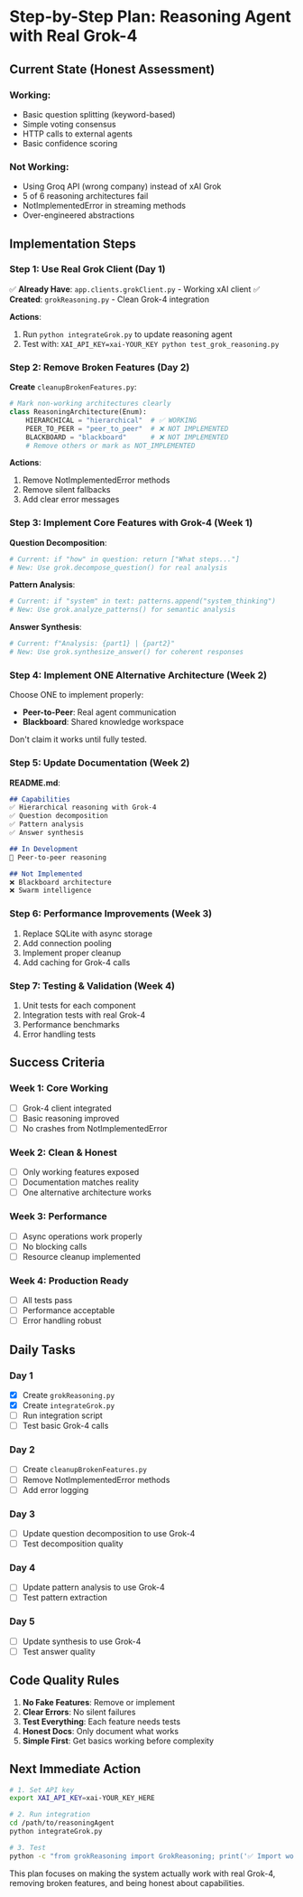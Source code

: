 # Step-by-Step Plan: Reasoning Agent with Real Grok-4

## Current State (Honest Assessment)

### Working:
- Basic question splitting (keyword-based)
- Simple voting consensus
- HTTP calls to external agents
- Basic confidence scoring

### Not Working:
- Using Groq API (wrong company) instead of xAI Grok
- 5 of 6 reasoning architectures fail
- NotImplementedError in streaming methods
- Over-engineered abstractions

## Implementation Steps

### Step 1: Use Real Grok Client (Day 1)
✅ **Already Have**: `app.clients.grokClient.py` - Working xAI client
✅ **Created**: `grokReasoning.py` - Clean Grok-4 integration

**Actions**:
1. Run `python integrateGrok.py` to update reasoning agent
2. Test with: `XAI_API_KEY=xai-YOUR_KEY python test_grok_reasoning.py`

### Step 2: Remove Broken Features (Day 2)

**Create** `cleanupBrokenFeatures.py`:
```python
# Mark non-working architectures clearly
class ReasoningArchitecture(Enum):
    HIERARCHICAL = "hierarchical"  # ✅ WORKING
    PEER_TO_PEER = "peer_to_peer"  # ❌ NOT IMPLEMENTED
    BLACKBOARD = "blackboard"      # ❌ NOT IMPLEMENTED
    # Remove others or mark as NOT_IMPLEMENTED
```

**Actions**:
1. Remove NotImplementedError methods
2. Remove silent fallbacks
3. Add clear error messages

### Step 3: Implement Core Features with Grok-4 (Week 1)

**Question Decomposition**:
```python
# Current: if "how" in question: return ["What steps..."]
# New: Use grok.decompose_question() for real analysis
```

**Pattern Analysis**:
```python
# Current: if "system" in text: patterns.append("system_thinking")
# New: Use grok.analyze_patterns() for semantic analysis
```

**Answer Synthesis**:
```python
# Current: f"Analysis: {part1} | {part2}"
# New: Use grok.synthesize_answer() for coherent responses
```

### Step 4: Implement ONE Alternative Architecture (Week 2)

Choose ONE to implement properly:
- **Peer-to-Peer**: Real agent communication
- **Blackboard**: Shared knowledge workspace

Don't claim it works until fully tested.

### Step 5: Update Documentation (Week 2)

**README.md**:
```markdown
## Capabilities
✅ Hierarchical reasoning with Grok-4
✅ Question decomposition 
✅ Pattern analysis
✅ Answer synthesis

## In Development
🚧 Peer-to-peer reasoning

## Not Implemented
❌ Blackboard architecture
❌ Swarm intelligence
```

### Step 6: Performance Improvements (Week 3)

1. Replace SQLite with async storage
2. Add connection pooling
3. Implement proper cleanup
4. Add caching for Grok-4 calls

### Step 7: Testing & Validation (Week 4)

1. Unit tests for each component
2. Integration tests with real Grok-4
3. Performance benchmarks
4. Error handling tests

## Success Criteria

### Week 1: Core Working
- [ ] Grok-4 client integrated
- [ ] Basic reasoning improved
- [ ] No crashes from NotImplementedError

### Week 2: Clean & Honest
- [ ] Only working features exposed
- [ ] Documentation matches reality
- [ ] One alternative architecture works

### Week 3: Performance
- [ ] Async operations work properly
- [ ] No blocking calls
- [ ] Resource cleanup implemented

### Week 4: Production Ready
- [ ] All tests pass
- [ ] Performance acceptable
- [ ] Error handling robust

## Daily Tasks

### Day 1
- [x] Create `grokReasoning.py`
- [x] Create `integrateGrok.py`
- [ ] Run integration script
- [ ] Test basic Grok-4 calls

### Day 2
- [ ] Create `cleanupBrokenFeatures.py`
- [ ] Remove NotImplementedError methods
- [ ] Add error logging

### Day 3
- [ ] Update question decomposition to use Grok-4
- [ ] Test decomposition quality

### Day 4
- [ ] Update pattern analysis to use Grok-4
- [ ] Test pattern extraction

### Day 5
- [ ] Update synthesis to use Grok-4
- [ ] Test answer quality

## Code Quality Rules

1. **No Fake Features**: Remove or implement
2. **Clear Errors**: No silent failures
3. **Test Everything**: Each feature needs tests
4. **Honest Docs**: Only document what works
5. **Simple First**: Get basics working before complexity

## Next Immediate Action

```bash
# 1. Set API key
export XAI_API_KEY=xai-YOUR_KEY_HERE

# 2. Run integration
cd /path/to/reasoningAgent
python integrateGrok.py

# 3. Test
python -c "from grokReasoning import GrokReasoning; print('✅ Import works')"
```

This plan focuses on making the system actually work with real Grok-4, removing broken features, and being honest about capabilities.